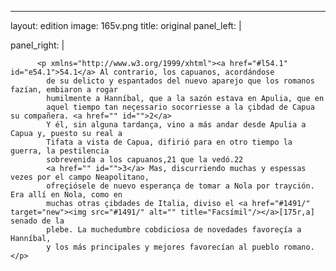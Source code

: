 <?xml version="1.0" encoding="UTF-8"?>
---
layout: edition
image: 165v.png 
title: original 
panel_left: | 

panel_right: |  
            
          <p xmlns="http://www.w3.org/1999/xhtml"><a href="#l54.1" id="e54.1">54.1</a> Al contrario, los capuanos, acordándose
            de su delicto y espantados del nuevo aparejo que los romanos fazían, embiaron a rogar
            humilmente a Hanníbal, que a la sazón estava en Apulia, que en
            aquel tiempo tan neçessario socorriesse a la çibdad de Capua su compañera. <a href="" id="">2</a>
            Y él, sin alguna tardança, vino a más andar desde Apulia a Capua y, puesto su real a
            Tifata a vista de Capua, difirió para en otro tiempo la guerra, la pestilencia
            sobrevenida a los capuanos,21 que la vedó.22
            <a href="" id="">3</a> Mas, discurriendo muchas y espessas vezes por el campo Neapolitano,
            ofreçiósele de nuevo esperança de tomar a Nola por trayción. Era allí en Nola, como en
            muchas otras çibdades de Italia, diviso el <a href="#1491/" target="new"><img src="#1491/" alt="" title="Facsímil"/></a>[175r,a] senado de la
            plebe. La muchedumbre cobdiciosa de novedades favoreçía a Hanníbal,
            y los más principales y mejores favorecían al pueblo romano.</p>
        